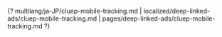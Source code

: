 {? multilang/ja-JP/cluep-mobile-tracking.md | localized/deep-linked-ads/cluep-mobile-tracking.md | pages/deep-linked-ads/cluep-mobile-tracking.md ?}
